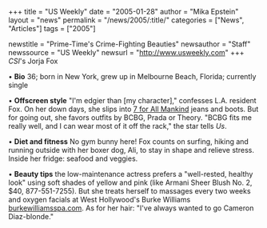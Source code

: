 +++
title = "US Weekly"
date = "2005-01-28"
author = "Mika Epstein"
layout = "news"
permalink = "/news/2005/:title/"
categories = ["News", "Articles"]
tags = ["2005"]

newstitle = "Prime-Time's Crime-Fighting Beauties"
newsauthor = "Staff"
newssource = "US Weekly"
newsurl = "http://www.usweekly.com"
+++
*CSI*'s Jorja Fox

&bull; **Bio** 36; born in New York, grew up in Melbourne Beach, Florida; currently single

&bull; **Offscreen style** "I'm edgier than [my character]," confesses L.A. resident Fox. On her down days, she slips into [7 for All Mankind](http://www.sevenjeansshop.com/) jeans and boots. But for going out, she favors outfits by BCBG, Prada or Theory. "BCBG fits me really well, and I can wear most of it off the rack," the star tells *Us*.

&bull; **Diet and fitness** No gym bunny here! Fox counts on surfing, hiking and running outside with her boxer dog, Ali, to stay in shape and relieve stress. Inside her fridge: seafood and veggies.

&bull; **Beauty tips** the low-maintenance actress prefers a "well-rested, healthy look" using soft shades of yellow and pink (like Armani Sheer Blush No. 2, $40, 877-551-7255). But she treats herself to massages every two weeks and oxygen facials at West Hollywood's Burke Williams [burkewilliamsspa.com](http://www.burkewilliamsspa.com). As for her hair: "I've always wanted to go Cameron Diaz-blonde."

